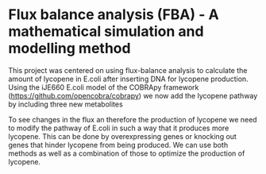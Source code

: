 # Flux balance analysis (FBA) - A mathematical simulation and modelling method

This project was centered on using flux-balance analysis to calculate the amount of lycopene in E.coli after inserting DNA for lycopene production. Using the iJE660 E.coli model of the COBRApy framework (https://github.com/opencobra/cobrapy) we now add the lycopene pathway by including three new metabolites

To see changes in the flux an therefore the production of lycopene we need to modify the pathway of E.coli in such a way that it produces more lycopene. This can be done by overexpressing genes or knocking out genes that hinder lycopene from being produced. We can use both methods as well as a combination of those to optimize the production of lycopene.
